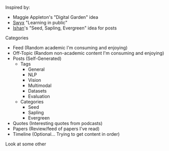 
Inspired by:
- Maggie Appleton's "Digital Garden" idea
- [Swyx](https://www.swyx.io/) "Learning in public"
- [Ishan](https://www.ishan.coffee/)'s "Seed, Sapling, Evergreen" idea for posts



Categories
- Feed (Random academic I'm consuming and enjoying)
- Off-Topic (Random non-academic content I'm consuming and enjoying)
- Posts (Self-Generated)
	- Tags
		- General
		- NLP
		- Vision
		- Multimodal
		- Datasets
		- Evaluation
	- Categories
		- Seed
		- Sapling
		- Evergreen
- Quotes (Interesting quotes from podcasts)
- Papers (Review/feed of papers I've read)
- Timeline (Optional... Trying to get content in order)


Look at some other